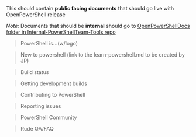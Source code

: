 This should contain **public facing documents** that should go live with OpenPowerShell release

*Note:* Documents that should be **internal** should go to
[OpenPowerShellDocs folder in Internal-PowerShellTeam-Tools repo](https://github.com/PowerShell/Internal-PowerShellTeam-Tools/tree/master/OpenPowerShellDocs)

> PowerShell is...(w/logo)

> New to powershell (link to the learn-powershell.md to be created by JP)

> Build status

> Getting development builds

> Contributing to PowerShell

> Reporting issues

> PowerShell Community

> Rude QA/FAQ
